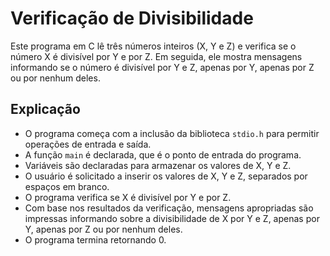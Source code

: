# Verificação de Divisibilidade

Este programa em C lê três números inteiros (X, Y e Z) e verifica se o número X é divisível por Y e por Z. Em seguida, ele mostra mensagens informando se o número é divisível por Y e Z, apenas por Y, apenas por Z ou por nenhum deles.

## Explicação

- O programa começa com a inclusão da biblioteca `stdio.h` para permitir operações de entrada e saída.
- A função `main` é declarada, que é o ponto de entrada do programa.
- Variáveis são declaradas para armazenar os valores de X, Y e Z.
- O usuário é solicitado a inserir os valores de X, Y e Z, separados por espaços em branco.
- O programa verifica se X é divisível por Y e por Z.
- Com base nos resultados da verificação, mensagens apropriadas são impressas informando sobre a divisibilidade de X por Y e Z, apenas por Y, apenas por Z ou por nenhum deles.
- O programa termina retornando 0.
